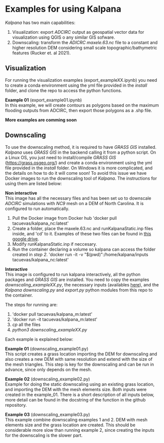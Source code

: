 # Examples for using Kalpana

*Kalpana* has two main capabilities:

1. Visualization: export *ADCIRC* output as geospatial vector data for visualization using QGIS o any similar GIS sofware.
2. Downscaling: transform the *ADICRC* *maxele.63.nc* file to a constant and higher resolution DEM considering small scale topographic/bathymetric features (Rucker et. al 2021).

## Visualization
For running the visualization examples (export_exampleXX.ipynb) you need to create a conda environment using the yml file provided in the *install* folder, and clone the repo to access the python functions.

**Example 01** (export_example01.ipynb)<br>
In this example, we will create contours as polygons based on the maximum flooding outputs from ADCIRC,
then export those polygons as a .shp file.

**More examples are comming soon**

## Downscaling

To use the downscaling method, it is required to have *GRASS GIS* installed. *Kalpana* uses *GRASS GIS* in the backend calling it from a python script. On a Linux OS, you just need to install/compile *GRASS GIS* (https://grass.osgeo.org/) and create a conda environment using the yml file provided in the *install* folder. On Windows it is more complicated, and the details on how to do it will come soon! To avoid this issue we have Docker images to run the downscaling tool of *Kalpana*.
The instructions for using them are listed below:


**Non interactive**<br>
This image has all the necessary files and has been set uo to downscale *ADCIRC* simulations with *NC9* mesh on a DEM of North Carolina. It is configured to run automatically.
1. Pull the Docker image from Docker hub
'docker pull tacuevas/kalpana_nc:latest'
2. Create a folder, place the maxele.63.nc and runKalpanaStatic.inp files inside, and 'cd' to it. Examples of these two files can be found in [this google drive](https://drive.google.com/drive/folders/1cbQzN4SrLs_rVlz9q8zHCKbFtQpLO5CG?usp=sharing).
3. Modify runKalpanaStatic.inp if neccesary.
4. Run the container declaring a volume so kalpana can access the folder created in *step 2*.
'docker run -it -v "$(pwd)":/home/kalpana/inputs tacuevas/kalpana_nc:latest'

**Interactive**<br>
This image is configured to run kalpana interactively, all the python packages and *GRASS GIS* are installed. You need to copy the examples *downscaling_exampleXX.py*, the necessary inputs (availables [here](https://drive.google.com/drive/folders/1cbQzN4SrLs_rVlz9q8zHCKbFtQpLO5CG?usp=sharing)), and the *Kalpana* *downscaling.py* and *export.py* python modules from this repo to the container.


The steps for running are:

1) 'docker pull tacuevas/kalpana_m:latest'
2) 'docker run -it tacuevas/kalpana_m:latest'
3) *cp* all the files
4) *python3 downscaling_exampleXX.py* 

Each example is explained below:

**Example 01** (downscaling_example01.py)<br>
This script creates a grass location importing the DEM for downscaling and also creates a new DEM with same resolution and extend with the size of the mesh triangles. This step is key for the downscaling and can be run in advance, since only depends on the mesh.

**Example 02** (downscaling_example02.py)<br>
Example for doing the static downscaling using an existing grass location, and importing the DEM with the mesh elements size. Both inputs were created in the example_01. There is a short description of all inputs below, more detail can be found in the docstring of the function in the github repository.

**Example 03** (downscaling_example03.py)<br>
This example combine downscaling examples 1 and 2. DEM with mesh elements size and the grass location are created. This should be considerable more slow than running example 2, since creating the inputs for the downscaling is the slower part.
